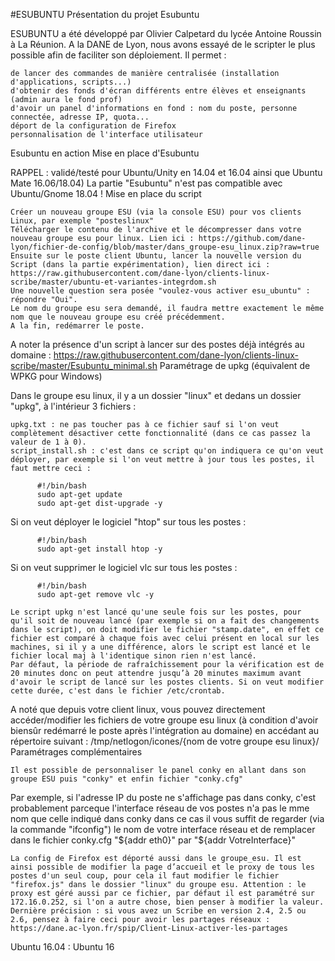 
#ESUBUNTU
Présentation du projet Esubuntu

ESUBUNTU a été développé par Olivier Calpetard du lycée Antoine Roussin à La Réunion. A la DANE de Lyon, nous avons essayé de le scripter le plus possible afin de faciliter son déploiement. Il permet :

    de lancer des commandes de manière centralisée (installation d'applications, scripts...)
    d'obtenir des fonds d'écran différents entre élèves et enseignants (admin aura le fond prof)
    d'avoir un panel d'informations en fond : nom du poste, personne connectée, adresse IP, quota...
    déport de la configuration de Firefox
    personnalisation de l'interface utilisateur

Esubuntu en action
Mise en place d'Esubuntu

RAPPEL : validé/testé pour Ubuntu/Unity en 14.04 et 16.04 ainsi que Ubuntu Mate 16.06/18.04) La partie "Esubuntu" n'est pas compatible avec Ubuntu/Gnome 18.04 !
Mise en place du script

    Créer un nouveau groupe ESU (via la console ESU) pour vos clients Linux, par exemple "posteslinux"
    Télécharger le contenu de l'archive et le décompresser dans votre nouveau groupe esu pour linux. Lien ici : https://github.com/dane-lyon/fichier-de-config/blob/master/dans_groupe-esu_linux.zip?raw=true
    Ensuite sur le poste client Ubuntu, lancer la nouvelle version du Script (dans la partie expérimentation), lien direct ici : https://raw.githubusercontent.com/dane-lyon/clients-linux-scribe/master/ubuntu-et-variantes-integrdom.sh
    Une nouvelle question sera posée "voulez-vous activer esu_ubuntu" : répondre "Oui".
    Le nom du groupe esu sera demandé, il faudra mettre exactement le même nom que le nouveau groupe esu créé précédemment.
    A la fin, redémarrer le poste.

A noter la présence d'un script à lancer sur des postes déjà intégrés au domaine : https://raw.githubusercontent.com/dane-lyon/clients-linux-scribe/master/Esubuntu_minimal.sh
Paramétrage de upkg (équivalent de WPKG pour Windows)

Dans le groupe esu linux, il y a un dossier "linux" et dedans un dossier "upkg", à l'intérieur 3 fichiers :

    upkg.txt : ne pas toucher pas à ce fichier sauf si l'on veut complètement désactiver cette fonctionnalité (dans ce cas passez la valeur de 1 à 0).
    script_install.sh : c'est dans ce script qu'on indiquera ce qu'on veut déployer, par exemple si l'on veut mettre à jour tous les postes, il faut mettre ceci :

          #!/bin/bash
          sudo apt-get update
          sudo apt-get dist-upgrade -y

Si on veut déployer le logiciel "htop" sur tous les postes :

          #!/bin/bash
          sudo apt-get install htop -y

Si on veut supprimer le logiciel vlc sur tous les postes :

          #!/bin/bash
          sudo apt-get remove vlc -y

    Le script upkg n'est lancé qu'une seule fois sur les postes, pour qu'il soit de nouveau lancé (par exemple si on a fait des changements dans le script), on doit modifier le fichier "stamp.date", en effet ce fichier est comparé à chaque fois avec celui présent en local sur les machines, si il y a une différence, alors le script est lancé et le fichier local maj à l'identique sinon rien n'est lancé.
    Par défaut, la période de rafraîchissement pour la vérification est de 20 minutes donc on peut attendre jusqu’à 20 minutes maximum avant d'avoir le script de lancé sur les postes clients. Si on veut modifier cette durée, c'est dans le fichier /etc/crontab.

A noté que depuis votre client linux, vous pouvez directement accéder/modifier les fichiers de votre groupe esu linux (à condition d'avoir biensûr redémarré le poste après l'intégration au domaine) en accédant au répertoire suivant : /tmp/netlogon/icones/{nom de votre groupe esu linux}/
Paramétrages complémentaires

    Il est possible de personnaliser le panel conky en allant dans son groupe ESU puis "conky" et enfin fichier "conky.cfg"

Par exemple, si l'adresse IP du poste ne s'affichage pas dans conky, c'est probablement parceque l'interface réseau de vos postes n'a pas le mme nom que celle indiqué dans conky dans ce cas il vous suffit de regarder (via la commande "ifconfig") le nom de votre interface réseau et de remplacer dans le fichier conky.cfg "${addr eth0}" par "${addr VotreInterface}"

    La config de Firefox est déporté aussi dans le groupe_esu. Il est ainsi possible de modifier la page d’accueil et le proxy de tous les postes d'un seul coup, pour cela il faut modifier le fichier "firefox.js" dans le dossier "linux" du groupe esu. Attention : le proxy est géré aussi par ce fichier, par défaut il est paramétré sur 172.16.0.252, si l'on a autre chose, bien penser à modifier la valeur.
    Dernière précision : si vous avez un Scribe en version 2.4, 2.5 ou 2.6, pensez à faire ceci pour avoir les partages réseaux : https://dane.ac-lyon.fr/spip/Client-Linux-activer-les-partages

Ubuntu 16.04 : Ubuntu 16
